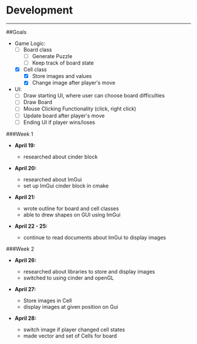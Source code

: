 # Development

---

##Goals

- Game Logic:
    - [ ] Board class
        - [ ] Generate Puzzle
        - [ ] Keep track of board state
    - [x] Cell class
        - [x] Store images and values
        - [x] Change image after player's move
- UI:
    - [ ] Draw starting UI, where user can choose board difficulties
    - [ ] Draw Board
    - [ ] Mouse Clicking Functionality (click, right click) 
    - [ ] Update board after player's move
    - [ ] Ending UI if player wins/loses

###Week 1
* **April 19:** 
    - researched about cinder block
   
* **April 20:** 
    - researched about ImGui
    - set up ImGui cinder block in cmake
    
* **April 21:** 
    - wrote outline for board and cell classes
    - able to drew shapes on GUI using ImGui
    
* **April 22 - 25:**
    - continue to read documents about ImGui to display images

###Week 2

* **April 26:** 
    - researched about libraries to store and display images
    - switched to using cinder and openGL
    
 * **April 27:**
   - Store images in Cell
   - display images at given position on Gui
 
 * **April 28:**
   - switch image if player changed cell states
   - made vector and set of Cells for board
 